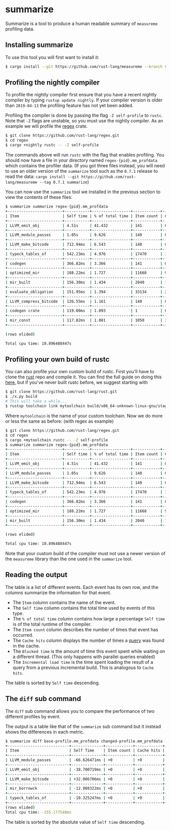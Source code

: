 # summarize

Summarize is a tool to produce a human readable summary of `measureme` profiling data.

## Installing summarize

To use this tool you will first want to install it:

```bash
$ cargo install --git https://github.com/rust-lang/measureme --branch stable summarize
```

## Profiling the nightly compiler

To profile the nightly compiler first ensure that you have a recent nightly compiler by
typing `rustup update nightly`. If your compiler version is older than `2019-04-13` the
profiling feature has not yet been added.

Profiling the compiler is done by passing the flag `-Z self-profile` to `rustc`. Note that
`-Z` flags are unstable, so you must use the nightly compiler. As an example we will
profile the [regex][regex-crate] crate.

[regex-crate]: https://github.com/rust-lang/regex

```bash
$ git clone https://github.com/rust-lang/regex.git
$ cd regex
$ cargo +nightly rustc -- -Z self-profile
```

The commands above will run `rustc` with the flag that enables profiling. You should now
have a file in your directory named `regex-{pid}.mm_profdata` which contains the profiler data. (If
you got three files instead, you will need to use an older version of the `summarize` tool such as
the `0.7.1` release to read the data:
`cargo install --git https://github.com/rust-lang/measureme --tag 0.7.1 summarize`)

You can now use the `summarize` tool we installed in the previous section to view the
contents of these files:

```bash
$ summarize summarize regex-{pid}.mm_profdata
+------------------------+-----------+-----------------+------------+------------+--------------+-----------------------+
| Item                   | Self time | % of total time | Item count | Cache hits | Blocked time | Incremental load time |
+------------------------+-----------+-----------------+------------+------------+--------------+-----------------------+
| LLVM_emit_obj          | 4.51s     | 41.432          | 141        | 0          | 0.00ns       | 0.00ns                |
+------------------------+-----------+-----------------+------------+------------+--------------+-----------------------+
| LLVM_module_passes     | 1.05s     | 9.626           | 140        | 0          | 0.00ns       | 0.00ns                |
+------------------------+-----------+-----------------+------------+------------+--------------+-----------------------+
| LLVM_make_bitcode      | 712.94ms  | 6.543           | 140        | 0          | 0.00ns       | 0.00ns                |
+------------------------+-----------+-----------------+------------+------------+--------------+-----------------------+
| typeck_tables_of       | 542.23ms  | 4.976           | 17470      | 16520      | 0.00ns       | 0.00ns                |
+------------------------+-----------+-----------------+------------+------------+--------------+-----------------------+
| codegen                | 366.82ms  | 3.366           | 141        | 0          | 0.00ns       | 0.00ns                |
+------------------------+-----------+-----------------+------------+------------+--------------+-----------------------+
| optimized_mir          | 188.22ms  | 1.727           | 11668      | 9114       | 0.00ns       | 0.00ns                |
+------------------------+-----------+-----------------+------------+------------+--------------+-----------------------+
| mir_built              | 156.30ms  | 1.434           | 2040       | 1020       | 0.00ns       | 0.00ns                |
+------------------------+-----------+-----------------+------------+------------+--------------+-----------------------+
| evaluate_obligation    | 151.95ms  | 1.394           | 33134      | 23817      | 0.00ns       | 0.00ns                |
+------------------------+-----------+-----------------+------------+------------+--------------+-----------------------+
| LLVM_compress_bitcode  | 126.55ms  | 1.161           | 140        | 0          | 0.00ns       | 0.00ns                |
+------------------------+-----------+-----------------+------------+------------+--------------+-----------------------+
| codegen crate          | 119.08ms  | 1.093           | 1          | 0          | 0.00ns       | 0.00ns                |
+------------------------+-----------+-----------------+------------+------------+--------------+-----------------------+
| mir_const              | 117.82ms  | 1.081           | 1050       | 30         | 0.00ns       | 0.00ns                |
+------------------------+-----------+-----------------+------------+------------+--------------+-----------------------+

(rows elided)

Total cpu time: 10.896488447s
```

## Profiling your own build of rustc

You can also profile your own custom build of rustc. First you'll have to clone the
[rust][rust-repo] repo and compile it. You can find the full guide on doing this
[here][compiling-rust], but if you've never built rustc before, we suggest starting with

[rust-repo]: https://github.com/rust-lang/rust
[compiling-rust]: https://rustc-dev-guide.rust-lang.org/building/how-to-build-and-run.html

```bash
$ git clone https://github.com/rust-lang/rust.git
$ ./x.py build
# This will take a while...
$ rustup toolchain link mytoolchain build/x86_64-unknown-linux-gnu/stage1
```

Where `mytoolchain` is the name of your custom toolchain. Now we do more or less the same
as before: (with regex as example)

```bash
$ git clone https://github.com/rust-lang/regex.git
$ cd regex
$ cargo +mytoolchain rustc -- -Z self-profile
$ summarize summarize regex-{pid}.mm_profdata
+------------------------+-----------+-----------------+------------+------------+--------------+-----------------------+
| Item                   | Self time | % of total time | Item count | Cache hits | Blocked time | Incremental load time |
+------------------------+-----------+-----------------+------------+------------+--------------+-----------------------+
| LLVM_emit_obj          | 4.51s     | 41.432          | 141        | 0          | 0.00ns       | 0.00ns                |
+------------------------+-----------+-----------------+------------+------------+--------------+-----------------------+
| LLVM_module_passes     | 1.05s     | 9.626           | 140        | 0          | 0.00ns       | 0.00ns                |
+------------------------+-----------+-----------------+------------+------------+--------------+-----------------------+
| LLVM_make_bitcode      | 712.94ms  | 6.543           | 140        | 0          | 0.00ns       | 0.00ns                |
+------------------------+-----------+-----------------+------------+------------+--------------+-----------------------+
| typeck_tables_of       | 542.23ms  | 4.976           | 17470      | 16520      | 0.00ns       | 0.00ns                |
+------------------------+-----------+-----------------+------------+------------+--------------+-----------------------+
| codegen                | 366.82ms  | 3.366           | 141        | 0          | 0.00ns       | 0.00ns                |
+------------------------+-----------+-----------------+------------+------------+--------------+-----------------------+
| optimized_mir          | 188.22ms  | 1.727           | 11668      | 9114       | 0.00ns       | 0.00ns                |
+------------------------+-----------+-----------------+------------+------------+--------------+-----------------------+
| mir_built              | 156.30ms  | 1.434           | 2040       | 1020       | 0.00ns       | 0.00ns                |
+------------------------+-----------+-----------------+------------+------------+--------------+-----------------------+

(rows elided)

Total cpu time: 10.896488447s
```

Note that your custom build of the compiler must not use a newer version of the
`measureme` library than the one used in the `summarize` tool.

## Reading the output

The table is a list of different events. Each event has its own row, and the columns
summarize the information for that event.

 * The `Item` column contains the name of the event.
 * The `Self time` column contains the total time used by events of this type.
 * The `% of total time` column contains how large a percentage `Self time` is of the
   total runtime of the compiler.
 * The `Item count` column describes the number of times that event has occurred.
 * The `Cache hits` column displays the number of times a [query][query] was found in the cache.
 * The `Blocked time` is the amount of time this event spent while waiting on a different
   thread. (This only happens with parallel queries enabled)
 * The `Incremental load time` is the time spent loading the result of a query from a
   previous incremental build. This is analogous to `Cache hits`.

[query]: https://rustc-dev-guide.rust-lang.org/query.html

The table is sorted by `Self time` descending.

## The `diff` sub command

The `diff` sub command allows you to compare the performance of two different profiles by event.

The output is a table like that of the `summarize` sub command but it instead shows the differences in each metric.

```bash
$ summarize diff base-profile.mm_profdata changed-profile.mm_profdata
+---------------------------+--------------+------------+------------+--------------+-----------------------+
| Item                      | Self Time    | Item count | Cache hits | Blocked time | Incremental load time |
+---------------------------+--------------+------------+------------+--------------+-----------------------+
| LLVM_module_passes        | -66.626471ms | +0         | +0         | +0ns         | +0ns                  |
+---------------------------+--------------+------------+------------+--------------+-----------------------+
| LLVM_emit_obj             | -38.700719ms | +0         | +0         | +0ns         | +0ns                  |
+---------------------------+--------------+------------+------------+--------------+-----------------------+
| LLVM_make_bitcode         | +32.006706ms | +0         | +0         | +0ns         | +0ns                  |
+---------------------------+--------------+------------+------------+--------------+-----------------------+
| mir_borrowck              | -12.808322ms | +0         | +0         | +0ns         | +0ns                  |
+---------------------------+--------------+------------+------------+--------------+-----------------------+
| typeck_tables_of          | -10.325247ms | +0         | +0         | +0ns         | +0ns                  |
+---------------------------+--------------+------------+------------+--------------+-----------------------+
(rows elided)
Total cpu time: -155.177548ms
```

The table is sorted by the absolute value of `Self time` descending.
